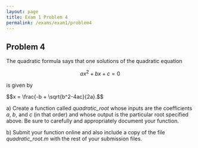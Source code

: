 ```yaml
---
layout: page
title: Exam 1 Problem 4
permalink: /exams/exam1/problem4
---
```


## Problem 4

The quadratic formula says that one solutions of the quadratic equation

$$ax^2 + bx + c = 0$$

is given by

$$x = \frac{-b + \sqrt{b^2-4ac}{2a}.$$

a) Create a function called *quadratic_root* whose inputs are the coefficients *a*, *b*, and *c* (in that order) and whose output is the particular root specified above.
Be sure to carefully and appropriately document your function.

b) Submit your function online and also include a copy of the file *quadratic_root.m* with the rest of your submission files.

